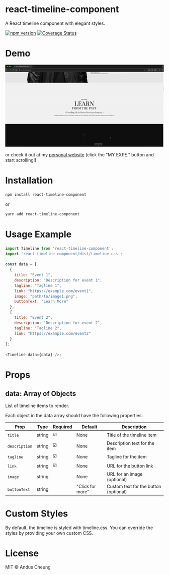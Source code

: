 # react-timeline-component

A React timeline component with elegant styles.

[![npm version](https://img.shields.io/npm/v/react-elegant-timeline.svg?style=flat)](https://www.npmjs.com/package/react-elegant-timeline)
[![Coverage Status](https://coveralls.io/repos/github/anduscheung/react-elegant-timeline/badge.svg?branch=main)](https://coveralls.io/github/anduscheung/react-elegant-timeline?branch=main)

# Demo

![gif](https://github.com/anduscheung/my-icon-host/blob/main/react-elegant-timeline-demo.gif)

or check it out at my [personal website](https://www.anduscheung.com) (click the "MY EXPE." button and start scrolling!)

# Installation

```bash
npm install react-timeline-component
```

or

```bash
yarn add react-timeline-component
```

# Usage Example

```Javascript
import Timeline from 'react-timeline-component';
import 'react-timeline-component/dist/timeline.css';

const data = [
  {
    title: "Event 1",
    description: "Description for event 1",
    tagline: "Tagline 1",
    link: "https://example.com/event1",
    image: "path/to/image1.png",
    buttonText: "Learn More"
  },
  {
    title: "Event 2",
    description: "Description for event 2",
    tagline: "Tagline 2",
    link: "https://example.com/event2"
  }
];

<Timeline data={data} />;
```

# Props

## data: Array of Objects

List of timeline items to render.

Each object in the data array should have the following properties:

| Prop          | Type   | Required | Default          | Description                           |
| ------------- | ------ | -------- | ---------------- | ------------------------------------- |
| `title`       | string | ☑️       | None             | Title of the timeline item            |
| `description` | string | ☑️       | None             | Description text for the item         |
| `tagline`     | string | ☑️       | None             | Tagline for the item                  |
| `link`        | string | ☑️       | None             | URL for the button link               |
| `image`       | string |          | None             | URL for an image (optional)           |
| `buttonText`  | string |          | "Click for more" | Custom text for the button (optional) |

# Custom Styles

By default, the timeline is styled with timeline.css. You can override the styles by providing your own custom CSS.

# License

MIT © Andus Cheung
